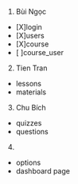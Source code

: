 1. Bùi Ngọc

- [X]login
- [X]users
- [X]course
- [ ]course_user

2. Tien Tran

- lessons
- materials

3. Chu Bích

- quizzes
- questions

4.

- options
- dashboard page
